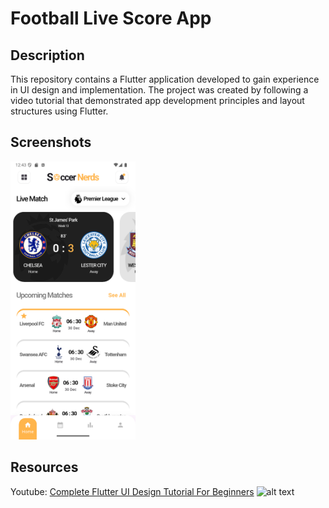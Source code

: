 # Football Live Score App

## Description

This repository contains a Flutter application developed to gain experience in UI design and implementation. The project was created by following a video tutorial that demonstrated app development principles and layout structures using Flutter.


## Screenshots

<p float="left">
<img src="screenshots/Screenshot_1745412203.png" width="200"/>
</p>

## Resources
Youtube: [Complete Flutter UI Design Tutorial For Beginners](https://youtu.be/DronqUbOHCo?list=PLcmJOjMPMVkfM29MgeOt9NyjZF1vGeIMH)
![alt text](Screenshot_1745412203.png)